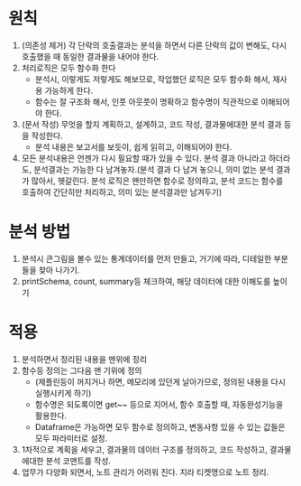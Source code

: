 # 원칙
1. (의존성 제거) 각 단락의 호출결과는 분석을 하면서 다른 단락의 값이 변해도, 다시 호출했을 때 동일한 결과물을 내어야 한다.
1. 처리로직은 모두 함수화 한다
    - 분석시, 이렇게도 저렇게도 해보므로, 작업했던 로직은 모두 함수화 해서, 재사용 가능하게 한다.
    - 함수는 잘 구조화 해서, 인풋 아웃풋이 명확하고 함수명이 직관적으로 이해되어야 한다.
1. (문서 작성) 무엇을 할지 계획하고, 설계하고, 코드 작성, 결과물에대한 분석 결과 등을 작성한다.
    - 분석 내용은 보고서를 보듯이, 쉽게 읽히고, 이해되어야 한다.
1. 모든 분석내용은 언젠가 다시 필요할 때가 있을 수 있다. 분석 결과 아니라고 하더라도, 분석결과는 가능한 다 남겨놓자.(분석 결과 다 남겨 놓으니, 의미 없는 분석 결과가 많아서, 헷갈린다. 분석 로직은 왠만하면 함수로 정의하고, 분석 코드는 함수를 호출하여 간단히만 처리하고, 의미 있는 분석결과만 남겨두기)

# 분석 방법
1. 분석시 큰그림을 볼수 있는 통계데이터를 먼저 만들고, 거기에 따라, 디테일한 부분들을 찾아 나가기.
2. printSchema, count, summary등 체크하여, 해당 데이터에 대한 이해도를 높이기

# 적용
1. 분석하면서 정리된 내용을 맨위에 정리
1. 함수등 정의는 그다음 맨 기위에 정의
   - (제플린등이 꺼지거나 하면, 메모리에 있던게 날아가므로, 정의된 내용을 다시 실행시키게 하기)
    - 함수명은 되도록이면 get~~ 등으로 지어서, 함수 호출할 때, 자동완성기능을 활용한다.
    - Dataframe은 가능하면 모두 함수로 정의하고, 변동사항 있을 수 있는 값들은 모두 파라미터로 설정.
1. 1차적으로 계획을 세우고, 결과물의 데이터 구조를 정의하고, 코드 작성하고, 결과물에대한 분석 코맨트를 작성.
1. 업무가 다양화 되면서, 노트 관리가 어려워 진다. 지라 티켓명으로 노트 정리.

